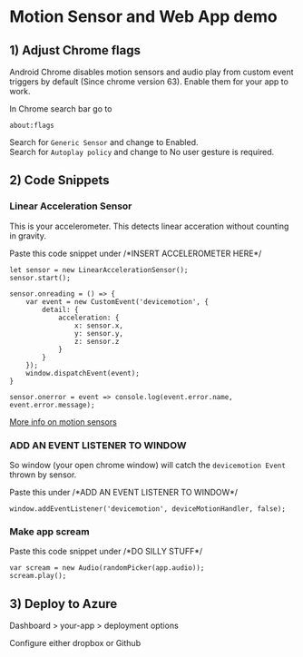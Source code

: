 # Motion Sensor and Web App demo

## 1) Adjust Chrome flags
Android Chrome disables motion sensors and audio play from custom event triggers by default (Since chrome version 63). Enable them for your app to work.

In Chrome search bar go to 
```
about:flags
```
Search for `Generic Sensor` and change to Enabled. </br>
Search for `Autoplay policy` and change to No user gesture is required.


## 2) Code Snippets
### Linear Acceleration Sensor
This is your accelerometer. This detects linear acceration without counting in gravity. </br>

Paste this code snippet under /\*INSERT ACCELEROMETER HERE\*/

```
let sensor = new LinearAccelerationSensor();
sensor.start();

sensor.onreading = () => {
    var event = new CustomEvent('devicemotion', {
        detail: {
            acceleration: {
                x: sensor.x,
                y: sensor.y,
                z: sensor.z
            }
        }
    });
    window.dispatchEvent(event);
}

sensor.onerror = event => console.log(event.error.name, event.error.message);
```

<a href="https://developers.google.com/web/updates/2017/09/sensors-for-the-web">More info on motion sensors</a> 

### ADD AN EVENT LISTENER TO WINDOW

So window (your open chrome window) will catch the `devicemotion Event` thrown by sensor. </br>

Paste this under /\*ADD AN EVENT LISTENER TO WINDOW\*/

```
window.addEventListener('devicemotion', deviceMotionHandler, false);
```

### Make app scream

Paste this code snippet under /\*DO SILLY STUFF\*/

```
var scream = new Audio(randomPicker(app.audio));
scream.play();
```

## 3) Deploy to Azure

Dashboard > your-app > deployment options 
</br>

Configure either dropbox or Github

